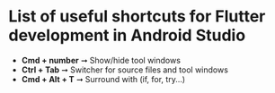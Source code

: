 # List of useful shortcuts for Flutter development in Android Studio

* __Cmd + number__ ➞ Show/hide tool windows
* __Ctrl + Tab__ ➞ Switcher for source files and tool windows
* __Cmd + Alt + T__ ➞ Surround with (if, for, try...)
